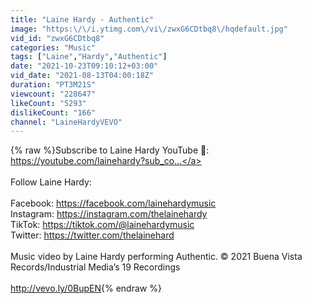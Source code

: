 ```yaml
---
title: "Laine Hardy - Authentic"
image: "https:\/\/i.ytimg.com\/vi\/zwxG6CDtbq8\/hqdefault.jpg"
vid_id: "zwxG6CDtbq8"
categories: "Music"
tags: ["Laine","Hardy","Authentic"]
date: "2021-10-23T09:10:12+03:00"
vid_date: "2021-08-13T04:00:18Z"
duration: "PT3M21S"
viewcount: "228647"
likeCount: "5293"
dislikeCount: "166"
channel: "LaineHardyVEVO"
---
```

{% raw %}Subscribe to Laine Hardy YouTube 🔔: <br /><a rel="nofollow" target="blank" href="https://youtube.com/lainehardy?sub_co...">https://youtube.com/lainehardy?sub_co...</a> <br /><br />Follow Laine Hardy: <br /><br />Facebook: <a rel="nofollow" target="blank" href="https://facebook.com/lainehardymusic">https://facebook.com/lainehardymusic</a> <br />Instagram: <a rel="nofollow" target="blank" href="https://instagram.com/thelainehardy">https://instagram.com/thelainehardy</a> <br />TikTok: <a rel="nofollow" target="blank" href="https://tiktok.com/@lainehardymusic">https://tiktok.com/@lainehardymusic</a> <br />Twitter: <a rel="nofollow" target="blank" href="https://twitter.com/thelainehard">https://twitter.com/thelainehard</a><br /><br />Music video by Laine Hardy performing Authentic. © 2021 Buena Vista Records/Industrial Media’s 19 Recordings<br /><br /><a rel="nofollow" target="blank" href="http://vevo.ly/0BupEN">http://vevo.ly/0BupEN</a>{% endraw %}
